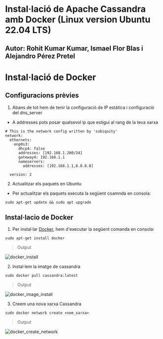 # Instal·lació de Apache Cassandra amb Docker (Linux version Ubuntu 22.04 LTS) 
## Autor: Rohit Kumar Kumar, Ismael Flor Blas i Alejandro Pérez Pretel

# Instal·lació de Docker

## Configuracions prèvies

1. Abans de tot hem de tenir la configuració de IP estàtica i configuració del dns_server
- A addresses pots posar qualsevol ip que estigui al rang de la teva xarxa
```
# This is the network config written by 'subiquity'
network:
  ethernets:
    enp0s3:
      dhcp4: false
      addresses: [192.168.1.200/24]
      gateway4: 192.168.1.1
      nameservers:
        addresses: [192.168.1.1,8.8.8.8]

  version: 2

```
2. Actualitzar els paquets en Ubuntu
- Per actualitzar els paquets executa la següent coamnda en consola:
```
sudo apt-get update && sudo apt upgrade
```
## Instal·lacio de Docker

1. Per instal·lar [Docker](https://www.docker.com), hem d'executar la següent comanda en consola:
```
sudo apt-get install docker
```
> Output

 ![docker_install](../images/CASSANDRA/INSTAL·ACIO/DOCKER/1.png)

2. Instal·lem la imatge de cassandra
```
sudo docker pull cassandra:latest
``` 
> Output

 ![docker_image_install](../images/CASSANDRA/INSTAL·ACIO/DOCKER/2.png)

3. Creem una nova xarxa Cassandra
```
sudo docker network create <nom_xarxa>
``` 
> Output

 ![docker_create_network](../images/CASSANDRA/INSTAL·ACIO/DOCKER/3.png)
